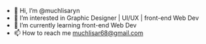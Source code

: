 - 👋 Hi, I’m @muchlisaryn
- 👀 I’m interested in Graphic Designer | UI/UX | front-end Web Dev
- 🌱 I’m currently learning front-end Web Dev
- 📫 How to reach me muchlisar68@gmail.com

<!---
muchlisaryn/muchlisaryn is a ✨ special ✨ repository because its `README.md` (this file) appears on your GitHub profile.
You can click the Preview link to take a look at your changes.
--->
